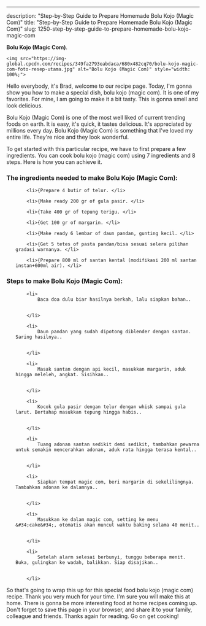 ---
description: "Step-by-Step Guide to Prepare Homemade Bolu Kojo (Magic Com)"
title: "Step-by-Step Guide to Prepare Homemade Bolu Kojo (Magic Com)"
slug: 1250-step-by-step-guide-to-prepare-homemade-bolu-kojo-magic-com

<p>
	<strong>Bolu Kojo (Magic Com)</strong>. 
	
</p>
<p>
	
	<img src="https://img-global.cpcdn.com/recipes/349fa2793eabdaca/680x482cq70/bolu-kojo-magic-com-foto-resep-utama.jpg" alt="Bolu Kojo (Magic Com)" style="width: 100%;">
	
	
</p>
<p>
	Hello everybody, it's Brad, welcome to our recipe page. Today, I'm gonna show you how to make a special dish, bolu kojo (magic com). It is one of my favorites. For mine, I am going to make it a bit tasty. This is gonna smell and look delicious.
</p>
	
<p>
	Bolu Kojo (Magic Com) is one of the most well liked of current trending foods on earth. It is easy, it's quick, it tastes delicious. It's appreciated by millions every day. Bolu Kojo (Magic Com) is something that I've loved my entire life. They're nice and they look wonderful.
</p>
<p>
	
</p>

<p>
To get started with this particular recipe, we have to first prepare a few ingredients. You can cook bolu kojo (magic com) using 7 ingredients and 8 steps. Here is how you can achieve it.
</p>

<h3>The ingredients needed to make Bolu Kojo (Magic Com):</h3>

<ol>
	
		<li>{Prepare 4 butir of telur. </li>
	
		<li>{Make ready 200 gr of gula pasir. </li>
	
		<li>{Take 400 gr of tepung terigu. </li>
	
		<li>{Get 100 gr of margarin. </li>
	
		<li>{Make ready 6 lembar of daun pandan, gunting kecil. </li>
	
		<li>{Get 5 tetes of pasta pandan/bisa sesuai selera pilihan gradasi warnanya. </li>
	
		<li>{Prepare 800 ml of santan kental (modifikasi 200 ml santan instan+600ml air). </li>
	
</ol>
<p>
	
</p>

<h3>Steps to make Bolu Kojo (Magic Com):</h3>

<ol>
	
		<li>
			Baca doa dulu biar hasilnya berkah, lalu siapkan bahan..
			
			
		</li>
	
		<li>
			Daun pandan yang sudah dipotong diblender dengan santan. Saring hasilnya..
			
			
		</li>
	
		<li>
			Masak santan dengan api kecil, masukkan margarin, aduk hingga meleleh, angkat. Sisihkan..
			
			
		</li>
	
		<li>
			Kocok gula pasir dengan telur dengan whisk sampai gula larut. Bertahap masukkan tepung hingga habis..
			
			
		</li>
	
		<li>
			Tuang adonan santan sedikit demi sedikit, tambahkan pewarna untuk semakin mencerahkan adonan, aduk rata hingga terasa kental..
			
			
		</li>
	
		<li>
			Siapkan tempat magic com, beri margarin di sekelilingnya. Tambahkan adonan ke dalamnya..
			
			
		</li>
	
		<li>
			Masukkan ke dalam magic com, setting ke menu &#34;cake&#34;, otomatis akan muncul waktu baking selama 40 menit..
			
			
		</li>
	
		<li>
			Setelah alarm selesai berbunyi, tunggu beberapa menit. Buka, gulingkan ke wadah, balikkan. Siap disajikan..
			
			
		</li>
	
</ol>

<p>
	
</p>

<p>
	So that's going to wrap this up for this special food bolu kojo (magic com) recipe. Thank you very much for your time. I'm sure you will make this at home. There is gonna be more interesting food at home recipes coming up. Don't forget to save this page in your browser, and share it to your family, colleague and friends. Thanks again for reading. Go on get cooking!
</p>
